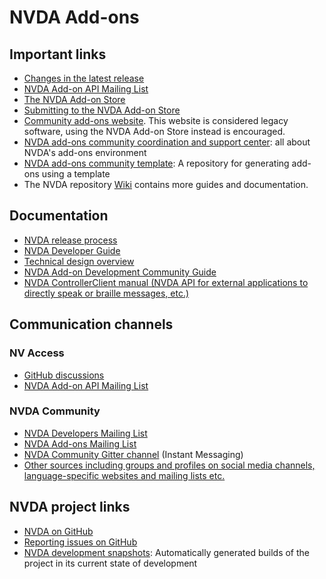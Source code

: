 # NVDA Add-ons

## Important links

* [Changes in the latest release](https://download.nvaccess.org/documentation/changes.html)
* [NVDA Add-on API Mailing List](https://groups.google.com/a/nvaccess.org/g/nvda-api)
* [The NVDA Add-on Store](https://download.nvaccess.org/documentation/userGuide.html#AddonsManager)
* [Submitting to the NVDA Add-on Store](https://github.com/nvaccess/addon-datastore/blob/master/docs/submitters/submissionGuide.md)
* [Community add-ons website](https://addons.nvda-project.org/).
This website is considered legacy software, using the NVDA Add-on Store instead is encouraged.
* [NVDA add-ons community coordination and support center](https://github.com/nvdaaddons): all about NVDA's add-ons environment
* [NVDA add-ons community template](https://github.com/nvdaaddons/AddonTemplate): A repository for generating add-ons using a template
* The NVDA repository [Wiki](https://github.com/nvaccess/nvda/wiki) contains more guides and documentation.

## Documentation

* [NVDA release process](../community/releaseProcess.md)
* [NVDA Developer Guide](https://download.nvaccess.org/documentation/developerGuide.html)
* [Technical design overview](../design/technicalDesignOverview.md)
* [NVDA Add-on Development Community Guide](https://github.com/nvdaaddons/DevGuide/wiki/NVDA-Add-on-Development-Guide)
* [NVDA ControllerClient manual (NVDA API for external applications to directly speak or braille messages, etc.)](../../extras/controllerClient)

## Communication channels

### NV Access

* [GitHub discussions](https://github.com/nvaccess/nvda/discussions)
* [NVDA Add-on API Mailing List](https://groups.google.com/a/nvaccess.org/g/nvda-api)

### NVDA Community

* [NVDA Developers Mailing List](https://groups.io/g/nvda-devel)
* [NVDA Add-ons Mailing List](https://groups.io/g/nvda-addons)
* [NVDA Community Gitter channel](https://gitter.im/nvaccess/NVDA) (Instant Messaging)
* [Other sources including groups and profiles on social media channels, language-specific websites and mailing lists etc.](https://github.com/nvaccess/nvda/wiki/Connect)

## NVDA project links

* [NVDA on GitHub](https://github.com/nvaccess/nvda)
* [Reporting issues on GitHub](../issues/readme.md)
* [NVDA development snapshots](https://download.nvaccess.org/snapshots/alpha/): Automatically generated builds of the project in its current state of development
